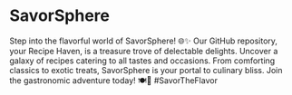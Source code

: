 # SavorSphere
 Step into the flavorful world of SavorSphere! 🌐✨ Our GitHub repository, your Recipe Haven, is a treasure trove of delectable delights. Uncover a galaxy of recipes catering to all tastes and occasions. From comforting classics to exotic treats, SavorSphere is your portal to culinary bliss. Join the gastronomic adventure today! 🍽️🚀 #SavorTheFlavor
